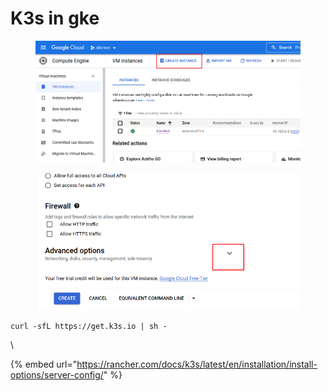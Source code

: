# K3s in gke



<figure><img src="../../.gitbook/assets/image (1).png" alt=""><figcaption></figcaption></figure>



<figure><img src="../../.gitbook/assets/image.png" alt=""><figcaption></figcaption></figure>



```
curl -sfL https://get.k3s.io | sh -
```

\


{% embed url="https://rancher.com/docs/k3s/latest/en/installation/install-options/server-config/" %}
